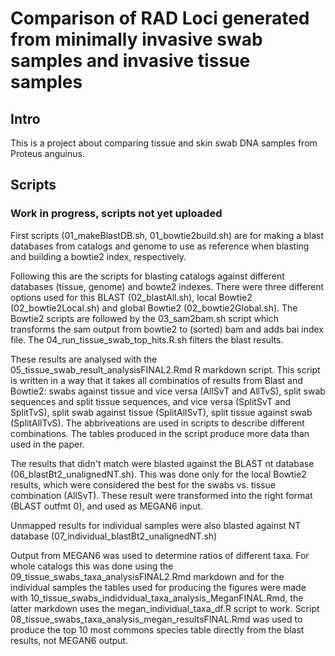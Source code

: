 # Comparison of RAD Loci generated from minimally invasive swab samples and invasive tissue samples

## Intro

This is a project about comparing tissue and skin swab DNA samples from Proteus anguinus.

## Scripts

### Work in progress, scripts not yet uploaded

First scripts (01_makeBlastDB.sh, 01_bowtie2build.sh) are for making a blast databases from catalogs and genome to use as reference when blasting and building a bowtie2 index, respectively.

Following this are the scripts for blasting catalogs against different databases (tissue, genome) and bowte2 indexes. There were three different options used for this BLAST (02_blastAll.sh), local Bowtie2 (02_bowtie2Local.sh) and global Bowtie2 (02_bowtie2Global.sh). The Bowtie2 scripts are followed by the 03_sam2bam.sh script which transforms the sam output from bowtie2 to (sorted) bam and adds bai index file. The 04_run_tissue_swab_top_hits.R.sh filters the blast results.

These results are analysed with the 05_tissue_swab_result_analysisFINAL2.Rmd R markdown script. This script is written in a way that it takes all combinatios of results from Blast and Bowtie2: swabs against tissue and vice versa (AllSvT and AllTvS), split swab sequences and split tissue sequences, and vice versa (SplitSvT and SplitTvS), split swab against tissue (SplitAllSvT), split tissue against swab (SplitAllTvS). The abbriveations are used in scripts to describe different combinations. The tables produced in the script produce more data than used in the paper. 

The results that didn't match were blasted against the BLAST nt database (06_blastBt2_unalignedNT.sh). This was done only for the local Bowtie2 results, which were considered the best for the swabs vs. tissue combination (AllSvT). These result were transformed into the right format (BLAST outfmt 0), and used as MEGAN6 input.

Unmapped results for individual samples were also blasted against NT database (07_individual_blastBt2_unalignedNT.sh)

Output from MEGAN6 was used to determine ratios of different taxa. For whole catalogs this was done using the 09_tissue_swabs_taxa_analysisFINAL2.Rmd markdown and for the individual samples the tables used for producing the figures were made with 10_tissue_swabs_indidvidual_taxa_analysis_MeganFINAL.Rmd, the latter markdown uses the megan_individual_taxa_df.R script to work. Script 08_tissue_swabs_taxa_analysis_megan_resultsFINAL.Rmd was used to produce the top 10 most commons species table directly from the blast results, not MEGAN6 output. 
